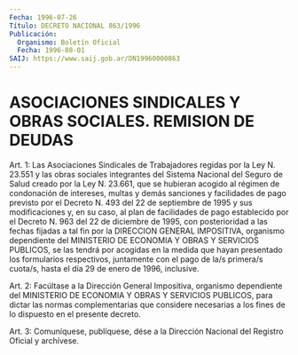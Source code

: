 ```yaml
---
Fecha: 1996-07-26
Título: DECRETO NACIONAL 863/1996
Publicación:
  Organismo: Boletín Oficial
  Fecha: 1996-08-01
SAIJ: https://www.saij.gob.ar/DN19960000863
---
```

# ASOCIACIONES SINDICALES Y OBRAS SOCIALES. REMISION DE DEUDAS

<a id="1"></a>
Art. 1: Las Asociaciones Sindicales  de  Trabajadores  regidas por  la  Ley N. 23.551 y las obras sociales integrantes del Sistema Nacional del Seguro  de  Salud creado por la Ley N. 23.661, que se hubieran acogido al régimen de condonación  de  intereses, multas y demás sanciones y facilidades de pago previsto por el Decreto N. 493 del 22 de septiembre de 1995 y sus modificaciones y, en su caso, al plan de facilidades de pago establecido por el Decreto N. 963 del 22 de diciembre de 1995, con posterioridad a las fechas  fijadas a tal fin por la DIRECCION GENERAL IMPOSITIVA, organismo dependiente  del MINISTERIO  DE ECONOMIA Y OBRAS Y SERVICIOS PUBLICOS, se las tendrá por acogidas  en  la  medida  que  hayan presentado los formularios respectivos,  juntamente con el pago  de  la/s  primera/s  cuota/s, hasta el día 29 de enero de 1996, inclusive.

<a id="2"></a>
Art. 2: Facúltase  a  la  Dirección  General Impositiva, organismo dependiente  del  MINISTERIO  DE  ECONOMIA   Y  OBRAS  Y  SERVICIOS PUBLICOS,  para  dictar  las normas complementarias  que  considere necesarias a los fines de  lo  dispuesto  en  el  presente  decreto.

<a id="3"></a>
Art. 3: Comuníquese, publíquese, dése a la Dirección Nacional  del Registro  Oficial  y  archívese.